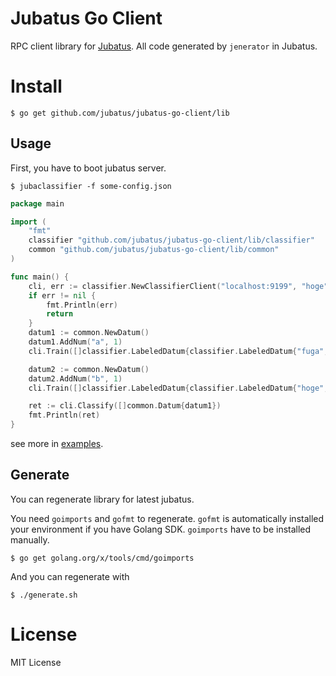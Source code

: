 # Jubatus Go Client

RPC client library for [Jubatus](https://github.com/jubatus/jubatus).
All code generated by `jenerator` in Jubatus.

# Install

```
$ go get github.com/jubatus/jubatus-go-client/lib
```

## Usage

First, you have to boot jubatus server.

```
$ jubaclassifier -f some-config.json
```

```go
package main

import (
	"fmt"
	classifier "github.com/jubatus/jubatus-go-client/lib/classifier"
	common "github.com/jubatus/jubatus-go-client/lib/common"
)

func main() {
	cli, err := classifier.NewClassifierClient("localhost:9199", "hoge")
	if err != nil {
		fmt.Println(err)
		return
	}
	datum1 := common.NewDatum()
	datum1.AddNum("a", 1)
	cli.Train([]classifier.LabeledDatum{classifier.LabeledDatum{"fuga", datum1}})

	datum2 := common.NewDatum()
	datum2.AddNum("b", 1)
	cli.Train([]classifier.LabeledDatum{classifier.LabeledDatum{"hoge", datum2}})

	ret := cli.Classify([]common.Datum{datum1})
	fmt.Println(ret)
}
```

see more in [examples](https://github.com/jubatus/jubatus-go-client/tree/master/examples).

## Generate

You can regenerate library for latest jubatus.

You need `goimports` and `gofmt` to regenerate.
`gofmt` is automatically installed your environment if you have Golang SDK.
`goimports` have to be installed manually.

```
$ go get golang.org/x/tools/cmd/goimports
```

And you can regenerate with

```
$ ./generate.sh
```

# License

MIT License
